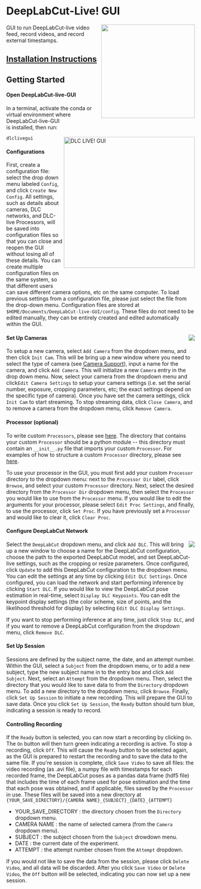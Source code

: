 # DeepLabCut-Live! GUI
<img src=https://imagizer.imageshack.com/img923/2419/QQKyMH.png align="right" width="250">
<img src="https://images.squarespace-cdn.com/content/v1/57f6d51c9f74566f55ecf271/1596193544929-NHMVMXPVEYZ6R4I45DSR/ke17ZwdGBToddI8pDm48kOHwsIwndRGCkvek0XAcW4ZZw-zPPgdn4jUwVcJE1ZvWEtT5uBSRWt4vQZAgTJucoTqqXjS3CfNDSuuf31e0tVH0wqgmu6zkAOZ3crWCtkmLcPIuzHaxU8QRzZwtrVtHupu3E9Ef3XsXP1C_826c-iU/DLCLIVEGUI_LOGO.png?format=750w" width="350" title="DLC-live GUI" alt="DLC LIVE! GUI" align="right" vspace = "50">


GUI to run DeepLabCut-live video feed, record videos, and record external timestamps.

## [Installation Instructions](docs/install.md)

## Getting Started

#### Open DeepLabCut-live-GUI

In a terminal, activate the conda or virtual environment where DeepLabCut-live-GUI is installed, then run:

```
dlclivegui
```

#### Configurations


First, create a configuration file: select the drop down menu labeled `Config`, and click `Create New Config`. All settings, such as details about cameras, DLC networks, and DLC-live Processors, will be saved into configuration files so that you can close and reopen the GUI without losing all of these details. You can create multiple configuration files on the same system, so that different users can save different camera options, etc on the same computer. To load previous settings from a configuration file, please just select the file from the drop-down menu. Configuration files are stored at `$HOME/Documents/DeepLabCut-live-GUI/config`. These files do not need to be edited manually, they can be entirely created and edited automatically within the GUI.

#### Set Up Cameras <img src= https://imagizer.imageshack.com/img924/626/acJhWD.png align="right">

To setup a new camera, select `Add Camera` from the dropdown menu, and then click `Init Cam`. This will be bring up a new window where you need to select the type of camera (see [Camera Support](docs/camera_support.md)), input a name for the camera, and click `Add Camera`. This will initialize a new `Camera` entry in the drop down menu. Now, select your camera from the dropdown menu and click`Edit Camera Settings` to setup your camera settings (i.e. set the serial number, exposure, cropping parameters, etc; the exact settings depend on the specific type of camera). Once you have set the camera settings, click `Init Cam` to start streaming. To stop streaming data, click `Close Camera`, and to remove a camera from the dropdown menu, click `Remove Camera`.

#### Processor (optional)

To write custom `Processors`, please see [here](https://github.com/DeepLabCut/DeepLabCut-live/tree/master/dlclive/processor). The directory that contains your custom `Processor` should be a python module -- this directory must contain an `__init__.py` file that imports your custom `Processor`. For examples of how to structure a custom `Processor` directory, please see [here](https://github.com/DeepLabCut/DeepLabCut-live/tree/master/example_processors).

To use your processor in the GUI, you must first add your custom `Processor` directory to the dropdown menu: next to the `Processor Dir` label, click `Browse`, and select your custom `Processor` directory. Next, select the desired directory from the `Processor Dir` dropdown menu, then select the `Processor` you would like to use from the `Processor` menu. If you would like to edit the arguments for your processor, please select `Edit Proc Settings`, and finally, to use the processor, click `Set Proc`. If you have previously set a `Processor` and would like to clear it, click `Clear Proc`.

#### Configure DeepLabCut Network

<img src= https://imagizer.imageshack.com/img923/9730/MNzr1J.png align="right">

Select the `DeepLabCut` dropdown menu, and click `Add DLC`. This will bring up a new window to choose a name for the DeepLabCut configuration, choose the path to the exported DeepLabCut model, and set DeepLabCut-live settings, such as the cropping or resize parameters. Once configured, click `Update` to add this DeepLabCut configuration to the dropdown menu. You can edit the settings at any time by clicking `Edit DLC Settings`. Once configured, you can load the network and start performing inference by clicking `Start DLC`. If you would like to view the DeepLabCut pose estimation in real-time, select `Display DLC Keypoints`. You can edit the keypoint display settings (the color scheme, size of points, and the likelihood threshold for display) by selecting `Edit DLC Display Settings`.

If you want to stop performing inference at any time, just click `Stop DLC`, and if you want to remove a DeepLabCut configuration from the dropdown menu, click `Remove DLC`.

#### Set Up Session

Sessions are defined by the subject name, the date, and an attempt number. Within the GUI, select a `Subject` from the dropdown menu, or to add a new subject, type the new subject name in to the entry box and click `Add Subject`. Next, select an `Attempt` from the dropdown menu. Then, select the directory that you would like to save data to from the `Directory` dropdown menu. To add a new directory to the dropdown menu, click `Browse`. Finally, click `Set Up Session` to initiate a new recording. This will prepare the GUI to save data. Once you click `Set Up Session`, the `Ready` button should turn blue, indicating a session is ready to record.

#### Controlling Recording

If the `Ready` button is selected, you can now start a recording by clicking `On`. The `On` button will then turn green indicating a recording is active. To stop a recording, click `Off`. This will cause the `Ready` button to be selected again, as the GUI is prepared to restart the recording and to save the data to the same file. If you're session is complete, click `Save Video` to save all files: the video recording (as .avi file), a numpy file with timestamps for each recorded frame, the DeepLabCut poses as a pandas data frame (hdf5 file) that includes the time of each frame used for pose estimation and the time that each pose was obtained, and if applicable, files saved by the `Processor` in use. These files will be saved into a new directory at `{YOUR_SAVE_DIRECTORY}/{CAMERA NAME}_{SUBJECT}_{DATE}_{ATTEMPT}`

- YOUR_SAVE_DIRECTORY : the directory chosen from the `Directory` dropdown menu.
- CAMERA NAME : the name of selected camera (from the `Camera` dropdown menu).
- SUBJECT : the subject chosen from the `Subject` drowdown menu.
- DATE : the current date of the experiment.
- ATTEMPT : the attempt number chosen from the `Attempt` dropdown.

If you would not like to save the data from the session, please click `Delete Video`, and all data will be discarded. After you click `Save Video` or `Delete Video`, the `Off` button will be selected, indicating you can now set up a new session.
